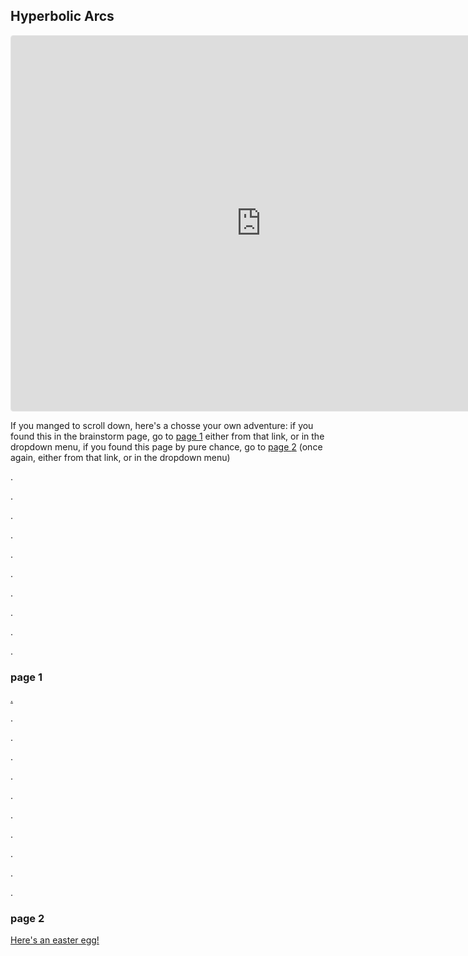 ## Hyperbolic Arcs

<iframe src="https://www.geogebra.org/calculator/ysw94mwz?embed" width="800" height="600" allowfullscreen style="border: 1px solid #e4e4e4;border-radius: 4px;" frameborder="0"></iframe>

If you manged to scroll down, here's a chosse your own adventure: if you found this in the brainstorm page, go to [page $1$](https://silaspe.github.io/maths/hyperbolic.html#page-1) either from that link, or in the dropdown menu, if you found this page by pure chance, go to [page $2$](https://silaspe.github.io/maths/hyperbolic.html#page-2) (once again, either from that link, or in the dropdown menu)

.

.

.

.

.

.

.

.

.

.

### page 1

[.](https://silaspe.github.io/maths/aa.html#hyperbolic-arcs)

.

.

.

.

.

.

.

.

.

.

### page 2

[Here's an easter egg!](https://silaspe.github.io/maths/how.html)
